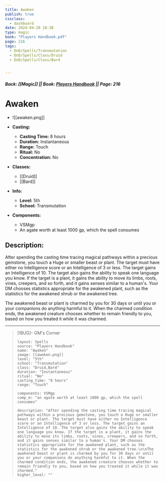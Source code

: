 ```yaml
---
title: Awaken
publish: true
cssclass:
  - dashboard
date: 2024-04-20 18:30
type: magic
book: "Players Handbook.pdf"
page: 216
tags:
  - DnD/Spells/Transmutation
  - DnD/Spells/Class/Druid
  - DnD/Spells/Class/Bard


---
```


##### Back: [[Magic]] || Book: [Players Handbook](https://drive.google.com/drive/folders/1O5bhpYizcIT5xxAoLOuzCRht_PVS7VSG?usp=sharing) || Page: 216

# Awaken
- ![[awaken.png]]
- **Casting:**
    - **Casting Time:** 8 hours
    - **Duration:** Instantaneous
    - **Range:** Touch
    - **Ritual:** No
    - **Concentration:** No
- **Classes:**
    - [[Druid]]
    - [[Bard]]

- **Info:**
    - **Level:** 5th
    - **School:** Transmutation
- **Components:**
    - VSMgp
    - An agate worth at least 1000 gp, which the spell consumes

## Description:
After spending the casting time tracing magical pathways within a precious gemstone, you touch a Huge or smaller beast or plant. The target must have either no Intelligence score or an Intelligence of 3 or less. The target gains an Intelligence of 10. The target also gains the ability to speak one language you know. If the target is a plant, it gains the ability to move its limbs, roots, vines, creepers, and so forth, and it gains senses similar to a human's. Your DM chooses statistics appropriate for the awakened plant, such as the statistics for the awakened shrub or the awakened tree.

The awakened beast or plant is charmed by you for 30 days or until you or your companions do anything harmful to it. When the charmed condition ends, the awakened creature chooses whether to remain friendly to you, based on how you treated it while it was charmed.



---

> [!BUG]- GM's Corner
>
> ```statblock
> layout: Spells
> source: "Players Handbook"
> name: "Awaken"
> image: [[awaken.png]]
> level: "5th"
> school: "Transmutation"
> class: "Druid,Bard"
> duration: "Instantaneous"
> ritual: "No"
> casting_time: "8 hours"
> range: "Touch"
>
> components: VSMgp
> comp_m: "an agate worth at least 1000 gp, which the spell consumes"
>
> description: "After spending the casting time tracing magical pathways within a precious gemstone, you touch a Huge or smaller beast or plant. The target must have either no Intelligence score or an Intelligence of 3 or less. The target gains an Intelligence of 10. The target also gains the ability to speak one language you know. If the target is a plant, it gains the ability to move its limbs, roots, vines, creepers, and so forth, and it gains senses similar to a human's. Your DM chooses statistics appropriate for the awakened plant, such as the statistics for the awakened shrub or the awakened tree.\n\nThe awakened beast or plant is charmed by you for 30 days or until you or your companions do anything harmful to it. When the charmed condition ends, the awakened creature chooses whether to remain friendly to you, based on how you treated it while it was charmed."
> higher_level: ""
> ```

